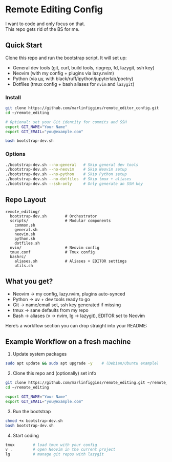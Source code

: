 # Remote Editing Config

I want to code and only focus on that.  
This repo gets rid of the BS for me.

## Quick Start

Clone this repo and run the bootstrap script. It will set up:

- General dev tools (git, curl, build tools, ripgrep, fd, lazygit, ssh key)
- Neovim (with my config + plugins via lazy.nvim)
- Python (via [uv](https://github.com/astral-sh/uv), with black/ruff/ipython/jupyterlab/poetry)
- Dotfiles (tmux config + bash aliases for `nvim` and `lazygit`)

### Install

```bash
git clone https://github.com/marlinfiggins/remote_editor_config.git
cd ~/remote_editing

# Optional: set your Git identity for commits and SSH
export GIT_NAME="Your Name"
export GIT_EMAIL="you@example.com"

bash bootstrap-dev.sh
```

### Options
```bash
./bootstrap-dev.sh --no-general   # Skip general dev tools
./bootstrap-dev.sh --no-neovim    # Skip Neovim setup
./bootstrap-dev.sh --no-python    # Skip Python setup
./bootstrap-dev.sh --no-dotfiles  # Skip tmux + aliases
./bootstrap-dev.sh --ssh-only     # Only generate an SSH key
```


## Repo Layout

````
remote_editing/
  bootstrap-dev.sh        # Orchestrator
  scripts/                # Modular components
    common.sh
    general.sh
    neovim.sh
    python.sh
    dotfiles.sh
  nvim/                   # Neovim config
  tmux.conf               # Tmux config
  bashrc/
    aliases.sh            # Aliases + EDITOR settings
    utils.sh
````

## What you get?

- Neovim → my config, lazy.nvim, plugins auto-synced
- Python → uv + dev tools ready to go
- Git → name/email set, ssh key generated if missing
- tmux → sane defaults from my repo
- Bash → aliases (v → nvim, lg → lazygit), EDITOR set to Neovim

Here’s a workflow section you can drop straight into your README:

## Example Workflow on a fresh machine

1. Update system packages

```bash
sudo apt update && sudo apt upgrade -y    # (Debian/Ubuntu example)
```

2. Clone this repo and (optionally) set info

```bash
git clone https://github.com/marlinfiggins/remote_editing.git ~/remote_editing
cd ~/remote_editing
```

```bash
export GIT_NAME="Your Name"
export GIT_EMAIL="you@example.com"
```

3. Run the bootstrap

```bash
chmod +x bootstrap-dev.sh
bash bootstrap-dev.sh
```

4. Start coding
```bash
tmux        # load tmux with your config
v .         # open Neovim in the current project
lg          # manage git repos with lazygit
```
